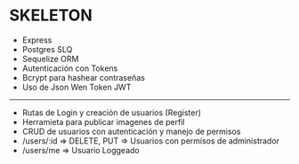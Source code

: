 # SKELETON

- Express
- Postgres SLQ
- Sequelize ORM
- Autenticación con Tokens
- Bcrypt para hashear contraseñas
- Uso de Json Wen Token JWT

---

- Rutas de Login y creación de usuarios (Register)
- Herramieta para publicar imagenes de perfil
- CRUD de usuarios con autenticación y manejo de permisos
- /users/:id => DELETE, PUT => Usuarios con permisos de administrador
- /users/me => Usuario Loggeado
